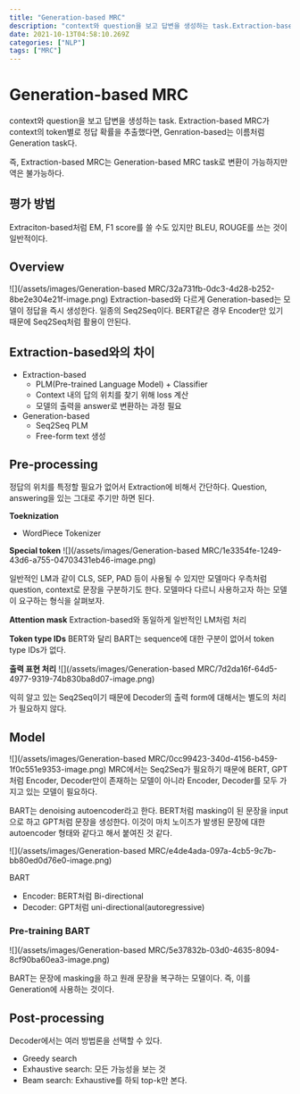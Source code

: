 ```yaml
---
title: "Generation-based MRC"
description: "context와 question을 보고 답변을 생성하는 task.Extraction-based MRC가 context의 token별로 정답 확률을 추출했다면, Genration-based는 이름처럼 Generation task다.즉, Extraction-based MR"
date: 2021-10-13T04:58:10.269Z
categories: ["NLP"]
tags: ["MRC"]
---
```

# Generation-based MRC
context와 question을 보고 답변을 생성하는 task.
Extraction-based MRC가 context의 token별로 정답 확률을 추출했다면, Genration-based는 이름처럼 Generation task다.

즉, Extraction-based MRC는 Generation-based MRC task로 변환이 가능하지만 역은 불가능하다.

## 평가 방법
Extraciton-based처럼 EM, F1 score를 쓸 수도 있지만 BLEU, ROUGE를 쓰는 것이 일반적이다. 

## Overview
![](/assets/images/Generation-based MRC/32a731fb-0dc3-4d28-b252-8be2e304e21f-image.png)
Extraction-based와 다르게 Generation-based는 모델이 정답을 즉시 생성한다. 일종의 Seq2Seq이다. BERT같은 경우 Encoder만 있기 때문에 Seq2Seq처럼 활용이 안된다.

## Extraction-based와의 차이
- Extraction-based
  - PLM(Pre-trained Language Model) + Classifier
  - Context 내의 답의 위치를 찾기 위해 loss 계산
  - 모델의 출력을 answer로 변환하는 과정 필요
- Generation-based
  - Seq2Seq PLM
  - Free-form text 생성
  
## Pre-processing
정답의 위치를 특정할 필요가 없어서 Extraction에 비해서 간단하다. Question, answering을 있는 그대로 주기만 하면 된다.

**Toeknization**
- WordPiece Tokenizer

**Special token**
![](/assets/images/Generation-based MRC/1e3354fe-1249-43d6-a755-04703431eb46-image.png)

일반적인 LM과 같이 CLS, SEP, PAD 등이 사용될 수 있지만 모델마다 우측처럼 question, context로 문장을 구분하기도 한다. 모델마다 다르니 사용하고자 하는 모델이 요구하는 형식을 살펴보자.

**Attention mask**
Extraction-based와 동일하게 일반적인 LM처럼 처리

**Token type IDs**
BERT와 달리 BART는 sequence에 대한 구분이 없어서 token type IDs가 없다. 

**출력 표현 처리**
![](/assets/images/Generation-based MRC/7d2da16f-64d5-4977-9319-74b830ba8d07-image.png)

익히 알고 있는 Seq2Seq이기 때문에 Decoder의 출력 form에 대해서는 별도의 처리가 필요하지 않다.
## Model
![](/assets/images/Generation-based MRC/0cc99423-340d-4156-b459-1f0c551e9353-image.png)
MRC에서는 Seq2Seq가 필요하기 때문에 BERT, GPT처럼 Encoder, Decoder만이 존재하는 모델이 아니라 Encoder, Decoder를 모두 가지고 있는 모델이 필요하다.

BART는 denoising autoencoder라고 한다. BERT처럼 masking이 된 문장을 input으로 하고 GPT처럼 문장을 생성한다. 이것이 마치 노이즈가 발생된 문장에 대한 autoencoder 형태와 같다고 해서 붙여진 것 같다.

![](/assets/images/Generation-based MRC/e4de4ada-097a-4cb5-9c7b-bb80ed0d76e0-image.png)

BART
- Encoder: BERT처럼 Bi-directional
- Decoder: GPT처럼 uni-directional(autoregressive)

### Pre-training BART
![](/assets/images/Generation-based MRC/5e37832b-03d0-4635-8094-8cf90ba60ea3-image.png)

BART는 문장에 masking을 하고 원래 문장을 복구하는 모델이다. 즉, 이를 Generation에 사용하는 것이다. 

## Post-processing
Decoder에서는 여러 방법론을 선택할 수 있다.
- Greedy search
- Exhaustive search: 모든 가능성을 보는 것
- Beam search: Exhaustive를 하되 top-k만 본다.
